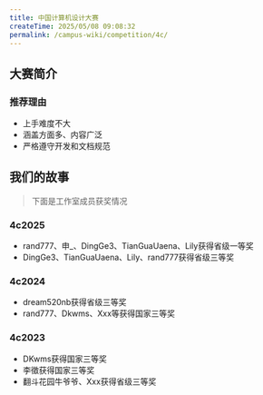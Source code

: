 ```yaml
---
title: 中国计算机设计大赛
createTime: 2025/05/08 09:08:32
permalink: /campus-wiki/competition/4c/
---
```


## 大赛简介



### 推荐理由

- 上手难度不大
- 涵盖方面多、内容广泛
- 严格遵守开发和文档规范

## 我们的故事

> 下面是工作室成员获奖情况

### 4c2025

- rand777、申_、DingGe3、TianGuaUaena、Lily获得省级一等奖
- DingGe3、TianGuaUaena、Lily、rand777获得省级三等奖

### 4c2024

- dream520nb获得省级三等奖
- rand777、Dkwms、Xxx等获得国家三等奖


### 4c2023

- DKwms获得国家三等奖
- 李徵获得国家三等奖
- 翻斗花园牛爷爷、Xxx获得省级三等奖
